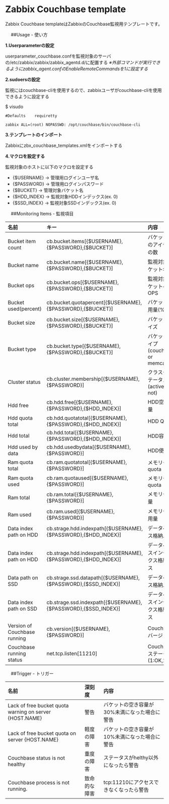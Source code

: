Zabbix Couchbase template
=========================


Zabbix Couchbase templateはZabbixのCouchbase監視用テンプレートです。

　
##Usage - 使い方

**1.Userparameterの設定**

userparameter_couchbase.confを監視対象のサーバの/etc/zabbix/zabbix/zabbix_agentd.d/に配置する
_※外部コマンドが実行できるようにzabbix_agent.confのEnableRemoteCommandsを1に設定する_  

**2.sudoersの設定**

監視にはcouchbase-cliを使用するので、zabbixユーザがcouchbase-cliを使用できるように設定する  

$ visudo  
```
#Defaults    requiretty

zabbix ALL=(root) NOPASSWD: /opt/couchbase/bin/couchbase-cli
```
  
**3.テンプレートのインポート**

Zabbixにzbx_couchbase_templates.xmlをインポートする
　

**4.マクロを設定する**

監視対象のホストに以下のマクロを設定する

* {$USERNAME} -> 管理用ログインユーザ名
* {$PASSWORD} -> 管理用ログインパスワード
* {$BUCKET} -> 管理対象バケット名
* {$HDD_INDEX} -> 監視対象HDDインデックス(ex. 0)
* {$SSD_INDEX} -> 監視対象SSDインデックス(ex. 0)

　
##Monitoring Items - 監視項目


| 名前  | キー  | 内容 |
|:-----------|:------------|:------------|
| Bucket item count | cb.bucket.items[{$USERNAME},{$PASSWORD},{$BUCKET}] | バケット内のアイテムの数 |
| Bucket name | cb.bucket.name[{$USERNAME},{$PASSWORD},{$BUCKET}] | 監視対象バケット名 |
| Bucket ops | cb.bucket.ops[{$USERNAME},{$PASSWORD},{$BUCKET}] | 監視対象バケットへのOPS |
| Bucket used(percent) | cb.bucket.quotapercent[{$USERNAME},{$PASSWORD},{$BUCKET}] | バケット使用量(%) |
| Bucket size | cb.bucket.size[{$USERNAME},{$PASSWORD},{$BUCKET}] | バケットサイズ |
| Bucket type | cb.bucket.type[{$USERNAME},{$PASSWORD},{$BUCKET}] | バケットタイプ(couchbase or memcache) |
| Cluster status | cb.cluster.membership[{$USERNAME},{$PASSWORD}] | クラスタステータス(active or not) |
| Hdd free | cb.hdd.free[{$USERNAME},{$PASSWORD},{$HDD_INDEX}] | HDD空き容量 |
| Hdd quota total | cb.hdd.quotatotal[{$USERNAME},{$PASSWORD},{$HDD_INDEX}] | HDD Quota |
| Hdd total | cb.hdd.total[{$USERNAME},{$PASSWORD},{$HDD_INDEX}] | HDD容量 |
| Hdd used by data | cb.hdd.usedbydata[{$USERNAME},{$PASSWORD}] | HDD使用量 |
| Ram quota total | cb.ram.quotatotal[{$USERNAME},{$PASSWORD}] | メモリー quota |
| Ram quota used | cb.ram.quotaused[{$USERNAME},{$PASSWORD}] | メモリー quota |
| Ram total | cb.ram.total[{$USERNAME},{$PASSWORD}] | メモリー容量 |
| Ram used | cb.ram.used[{$USERNAME},{$PASSWORD}] | メモリー使用量 |
| Data index path on HDD | cb.strage.hdd.indexpath[{$USERNAME},{$PASSWORD},{$HDD_INDEX}] | データベース格納パス |
| Data index path on HDD | cb.strage.hdd.indexpath[{$USERNAME},{$PASSWORD},{$HDD_INDEX}] | データベースインデックス格納パス |
| Data path on SSD | cb.strage.ssd.datapath[{$USERNAME},{$PASSWORD},{$SSD_INDEX}] | データベース格納パス |
| Data index path on SSD | cb.strage.ssd.indexpath[{$USERNAME},{$PASSWORD},{$SSD_INDEX}] | データベースインデックス格納パス |
| Version of Couchbase running | cb.version[{$USERNAME},{$PASSWORD}] | Couchbaseバージョン |
| Couchbase running status | net.tcp.listen[11210] | Couchbaseステータス(1:OK,2:NG) |

　
##Trigger - トリガー

| 名前  | 深刻度 | 内容 |
|:-----------|:------------|:------------|
| Lack of free bucket quota warning on server {HOST.NAME} | 警告 | バケットの空き容量が30%未満になった場合に警告 |
| Lack of free bucket quota on server {HOST.NAME} | 軽度の障害 | バケットの空き容量が10%未満になった場合に警告 |
| Couchbase status is not healthy | 重度の障害 | ステータスがhelthy以外になったら警告 |
| Couchbase process is not running. | 致命的な障害 | tcp:11210にアクセスできなくなったら警告 |
　
